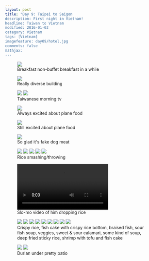 ```yaml
---
layout: post
title: "Day 9: Taipei to Saigon
description: First night in Vietnam!
headline: Taiwan to Vietnam
modified: 2016-01-02	
category: Vietnam
tags: [Vietnam]
imagefeature: day09/hotel.jpg
comments: false
mathjax:
---
```


<figure>
<a href='{{ site.url }}/images/day09/breakfast.jpg'><img src='{{ site.url }}/images/day09/breakfast.jpg'></a>
    <figcaption>Breakfast non-buffet breakfast in a while</figcaption>
</figure>

<figure>
<a href='{{ site.url }}/images/day09/hotel.jpg'><img src='{{ site.url }}/images/day09/hotel.jpg'></a>
    <figcaption>Really diverse building</figcaption>
</figure>

<figure class="half">
<a href='{{ site.url }}/images/day09/eeyore.jpg'><img src='{{ site.url }}/images/day09/eeyore.jpg'></a>
<a href='{{ site.url }}/images/day09/pizza.jpg'><img src='{{ site.url }}/images/day09/pizza.jpg'></a>
    <figcaption>Taiwanese morning tv</figcaption>
</figure>

<figure>
<a href='{{ site.url }}/images/day09/plane-food.jpg'><img src='{{ site.url }}/images/day09/plane-food.jpg'></a>
    <figcaption>Always excited about plane food</figcaption>
</figure>

<figure>
<a href='{{ site.url }}/images/day09/second-plane-food.jpg'><img src='{{ site.url }}/images/day09/second-plane-food.jpg'></a>
    <figcaption>Still excited about plane food</figcaption>
</figure>

<figure>
<a href='{{ site.url }}/images/day09/dog.jpg'><img src='{{ site.url }}/images/day09/dog.jpg'></a>
    <figcaption>So glad it's fake dog meat</figcaption>
</figure>

<figure class="third">
<a href='{{ site.url }}/images/day09/throw1.jpg'><img src='{{ site.url }}/images/day09/throw1.jpg'></a>
<a href='{{ site.url }}/images/day09/throw2.jpg'><img src='{{ site.url }}/images/day09/throw2.jpg'></a>
<a href='{{ site.url }}/images/day09/catch1.jpg'><img src='{{ site.url }}/images/day09/catch1.jpg'></a>
<a href='{{ site.url }}/images/day09/catch2.jpg'><img src='{{ site.url }}/images/day09/catch2.jpg'></a>
<a href='{{ site.url }}/images/day09/catch3.jpg'><img src='{{ site.url }}/images/day09/catch3.jpg'></a>
    <figcaption>Rice smashing/throwing</figcaption>
</figure>

<figure>
<a href='{{ site.url }}/images/day09/rice.mov'><video controls src='{{ site.url }}/images/day09/rice.mov'></video></a>
    <figcaption>Slo-mo video of him dropping rice</figcaption>
</figure>

<figure class="third">
<a href='{{ site.url }}/images/day09/dinner1.jpg'><img src='{{ site.url }}/images/day09/dinner1.jpg'></a>
<a href='{{ site.url }}/images/day09/dinner2.jpg'><img src='{{ site.url }}/images/day09/dinner2.jpg'></a>
<a href='{{ site.url }}/images/day09/dinner3.jpg'><img src='{{ site.url }}/images/day09/dinner3.jpg'></a>
<a href='{{ site.url }}/images/day09/dinner4.jpg'><img src='{{ site.url }}/images/day09/dinner4.jpg'></a>
<a href='{{ site.url }}/images/day09/dinner5.jpg'><img src='{{ site.url }}/images/day09/dinner5.jpg'></a>
<a href='{{ site.url }}/images/day09/dinner6.jpg'><img src='{{ site.url }}/images/day09/dinner6.jpg'></a>
<a href='{{ site.url }}/images/day09/dinner7.jpg'><img src='{{ site.url }}/images/day09/dinner7.jpg'></a>
<a href='{{ site.url }}/images/day09/dinner8.jpg'><img src='{{ site.url }}/images/day09/dinner8.jpg'></a>
<a href='{{ site.url }}/images/day09/dinner9.jpg'><img src='{{ site.url }}/images/day09/dinner9.jpg'></a>
    <figcaption>Crispy rice, fish cake with crispy rice bottom, braised fish, sour fish soup,
    veggies, sweet & sour calamari, some kind of soup, deep fried sticky rice, shrimp with tofu and
    fish cake</figcaption>
</figure>

<figure class="half">
<a href='{{ site.url }}/images/day09/dessert1.jpg'><img src='{{ site.url }}/images/day09/dessert1.jpg'></a>
<a href='{{ site.url }}/images/day09/dessert2.jpg'><img src='{{ site.url }}/images/day09/dessert2.jpg'></a>
    <figcaption>Durian under pretty patio</figcaption>
</figure>

